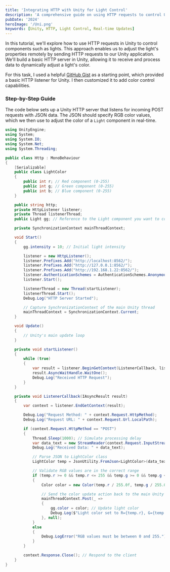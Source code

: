 ```yaml
---
title: 'Integrating HTTP with Unity for Light Control'
description: 'A comprehensive guide on using HTTP requests to control Unity components such as lights, with real-time color adjustment functionality.'
pubDate: '2024'
heroImage: '/Uni.png'
keywords: [Unity, HTTP, Light Control, Real-time Updates]
---
```


In this tutorial, we'll explore how to use HTTP requests in Unity to control components such as lights. This approach enables us to adjust the light's properties remotely by sending HTTP requests to our Unity application. We'll build a basic HTTP server in Unity, allowing it to receive and process data to dynamically adjust a light's color.

For this task, I used a helpful [GitHub Gist](https://gist.github.com/amimaro/10e879ccb54b2cacae4b81abea455b10) as a starting point, which provided a basic HTTP listener for Unity. I then customized it to add color control capabilities.

### Step-by-Step Guide

The code below sets up a Unity HTTP server that listens for incoming POST requests with JSON data. The JSON should specify RGB color values, which we then use to adjust the color of a `Light` component in real-time.

```csharp
using UnityEngine;
using System;
using System.IO;
using System.Net;
using System.Threading;

public class Http : MonoBehaviour
{
    [Serializable]
    public class LightColor
    {
        public int r; // Red component (0-255)
        public int g; // Green component (0-255)
        public int b; // Blue component (0-255)
    }

    public string http;
    private HttpListener listener;
    private Thread listenerThread;
    public Light gg; // Reference to the Light component you want to control

    private SynchronizationContext mainThreadContext;

    void Start()
    {
        gg.intensity = 10; // Initial light intensity

        listener = new HttpListener();
        listener.Prefixes.Add("http://localhost:8562/");
        listener.Prefixes.Add("http://127.0.0.1:8562/");
        listener.Prefixes.Add("http://192.168.1.22:8562/");
        listener.AuthenticationSchemes = AuthenticationSchemes.Anonymous;
        listener.Start();

        listenerThread = new Thread(startListener);
        listenerThread.Start();
        Debug.Log("HTTP Server Started");

        // Capture SynchronizationContext of the main Unity thread
        mainThreadContext = SynchronizationContext.Current;
    }

    void Update()
    {
        // Unity's main update loop
    }

    private void startListener()
    {
        while (true)
        {
            var result = listener.BeginGetContext(ListenerCallback, listener);
            result.AsyncWaitHandle.WaitOne();
            Debug.Log("Received HTTP Request");
        }
    }

    private void ListenerCallback(IAsyncResult result)
    {
        var context = listener.EndGetContext(result);

        Debug.Log("Request Method: " + context.Request.HttpMethod);
        Debug.Log("Request URL: " + context.Request.Url.LocalPath);

        if (context.Request.HttpMethod == "POST")
        {
            Thread.Sleep(1000); // Simulate processing delay
            var data_text = new StreamReader(context.Request.InputStream, context.Request.ContentEncoding).ReadToEnd();
            Debug.Log("Received Data: " + data_text);

            // Parse JSON to LightColor class
            LightColor temp = JsonUtility.FromJson<LightColor>(data_text);

            // Validate RGB values are in the correct range
            if (temp.r >= 0 && temp.r <= 255 && temp.g >= 0 && temp.g <= 255 && temp.b >= 0 && temp.b <= 255)
            {
                Color color = new Color(temp.r / 255.0f, temp.g / 255.0f, temp.b / 255.0f);

                // Send the color update action back to the main Unity thread
                mainThreadContext.Post(_ =>
                {
                    gg.color = color; // Update light color
                    Debug.Log($"Light color set to R={temp.r}, G={temp.g}, B={temp.b}");
                }, null);
            }
            else
            {
                Debug.LogError("RGB values must be between 0 and 255.");
            }
        }

        context.Response.Close(); // Respond to the client
    }
}

